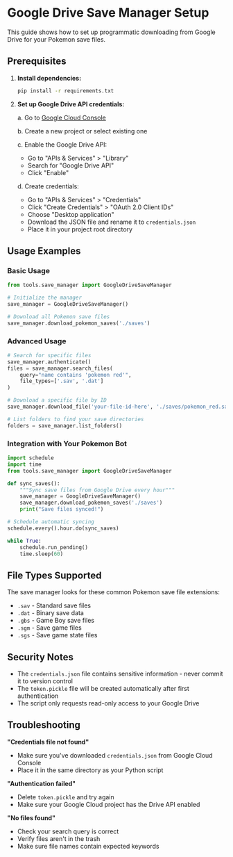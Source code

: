 # Google Drive Save Manager Setup

This guide shows how to set up programmatic downloading from Google Drive for your Pokemon save files.

## Prerequisites

1. **Install dependencies:**
   ```bash
   pip install -r requirements.txt
   ```

2. **Set up Google Drive API credentials:**

   a. Go to [Google Cloud Console](https://console.cloud.google.com/)
   
   b. Create a new project or select existing one
   
   c. Enable the Google Drive API:
      - Go to "APIs & Services" > "Library"
      - Search for "Google Drive API"
      - Click "Enable"
   
   d. Create credentials:
      - Go to "APIs & Services" > "Credentials"
      - Click "Create Credentials" > "OAuth 2.0 Client IDs"
      - Choose "Desktop application"
      - Download the JSON file and rename it to `credentials.json`
      - Place it in your project root directory

## Usage Examples

### Basic Usage

```python
from tools.save_manager import GoogleDriveSaveManager

# Initialize the manager
save_manager = GoogleDriveSaveManager()

# Download all Pokemon save files
save_manager.download_pokemon_saves('./saves')
```

### Advanced Usage

```python
# Search for specific files
save_manager.authenticate()
files = save_manager.search_files(
    query="name contains 'pokemon red'",
    file_types=['.sav', '.dat']
)

# Download a specific file by ID
save_manager.download_file('your-file-id-here', './saves/pokemon_red.sav')

# List folders to find your save directories
folders = save_manager.list_folders()
```

### Integration with Your Pokemon Bot

```python
import schedule
import time
from tools.save_manager import GoogleDriveSaveManager

def sync_saves():
    """Sync save files from Google Drive every hour"""
    save_manager = GoogleDriveSaveManager()
    save_manager.download_pokemon_saves('./saves')
    print("Save files synced!")

# Schedule automatic syncing
schedule.every().hour.do(sync_saves)

while True:
    schedule.run_pending()
    time.sleep(60)
```

## File Types Supported

The save manager looks for these common Pokemon save file extensions:
- `.sav` - Standard save files
- `.dat` - Binary save data
- `.gbs` - Game Boy save files
- `.sgm` - Save game files
- `.sgs` - Save game state files

## Security Notes

- The `credentials.json` file contains sensitive information - never commit it to version control
- The `token.pickle` file will be created automatically after first authentication
- The script only requests read-only access to your Google Drive

## Troubleshooting

**"Credentials file not found"**
- Make sure you've downloaded `credentials.json` from Google Cloud Console
- Place it in the same directory as your Python script

**"Authentication failed"**
- Delete `token.pickle` and try again
- Make sure your Google Cloud project has the Drive API enabled

**"No files found"**
- Check your search query is correct
- Verify files aren't in the trash
- Make sure file names contain expected keywords 